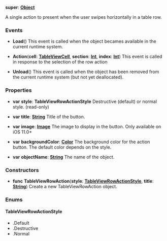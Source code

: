 **super**: **[Object](../gravity/object.md)**

A single action to present when the user swipes horizontally in a table row.

### Events

* **Load**()
This event is called when the object becames available in the current runtime system.

* **Action**(**cell**: **[TableViewCell](TableViewCell.md)**, **section**: **[Int](../gravity/int.md)**, **index**: **[Int](../gravity/int.md)**)
This event is called in response to the selection of the row action

* **Unload**()
This event is called when the object has been removed from the current runtime system (but not yet deallocated).



### Properties

* **var** **style**: **TableViewRowActionStyle**
Destructive (default) or normal style. \(read-only\)

* **var** **title**: **[String](../gravity/string.md)**
Title of the button.

* **var** **image**: **[Image](Image.md)**
The image to display in the button. Only available on iOS 11.0+

* **var** **backgroundColor**: **[Color](Color.md)**
The background color for the action button. The default color depends on the style.

* **var** **objectName**: **[String](../gravity/string.md)**
The name of the object.



### Constructors

* **func** **TableViewRowAction**(**style**: **<a href="#_enum_TableViewRowActionStyle">TableViewRowActionStyle</a>**, **title**: **[String](../gravity/string.md)**)
Create a new TableViewRowAction object.





### Enums

<div id="_enum_TableViewRowActionStyle"></div>

#### TableViewRowActionStyle
 * .Default
 * .Destructive
 * .Normal



